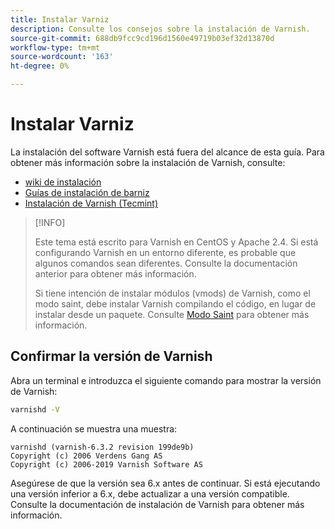 ```yaml
---
title: Instalar Varniz
description: Consulte los consejos sobre la instalación de Varnish.
source-git-commit: 688db9fcc9cd196d1560e49719b03ef32d13870d
workflow-type: tm+mt
source-wordcount: '163'
ht-degree: 0%

---
```



# Instalar Varniz

La instalación del software Varnish está fuera del alcance de esta guía. Para obtener más información sobre la instalación de Varnish, consulte:

- [wiki de instalación](http://wiki.mikejung.biz/Varnish)
- [Guías de instalación de barniz](https://www.varnish-cache.org/docs)
- [Instalación de Varnish (Tecmint)](http://www.tecmint.com/install-varnish-cache-web-accelerator)

>[!INFO]
>
>Este tema está escrito para Varnish en CentOS y Apache 2.4. Si está configurando Varnish en un entorno diferente, es probable que algunos comandos sean diferentes. Consulte la documentación anterior para obtener más información.
>
>Si tiene intención de instalar módulos (vmods) de Varnish, como el modo saint, debe instalar Varnish compilando el código, en lugar de instalar desde un paquete. Consulte [Modo Saint](config-varnish-advanced.md#saint-mode) para obtener más información.

## Confirmar la versión de Varnish

Abra un terminal e introduzca el siguiente comando para mostrar la versión de Varnish:

```bash
varnishd -V
```

A continuación se muestra una muestra:

```terminal
varnishd (varnish-6.3.2 revision 199de9b)
Copyright (c) 2006 Verdens Gang AS
Copyright (c) 2006-2019 Varnish Software AS
```

Asegúrese de que la versión sea 6.x antes de continuar. Si está ejecutando una versión inferior a 6.x, debe actualizar a una versión compatible. Consulte la documentación de instalación de Varnish para obtener más información.
